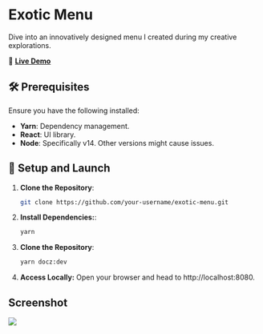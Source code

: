 
# Exotic Menu

Dive into an innovatively designed menu I created during my creative explorations.

🔗 **[Live Demo](https://elarsaks.github.io/exotic-menu/)**

## 🛠 Prerequisites

Ensure you have the following installed:

- **Yarn**: Dependency management.
- **React**: UI library.
- **Node**: Specifically v14. Other versions might cause issues.

## 🚀 Setup and Launch

1. **Clone the Repository**:
   ```bash
   git clone https://github.com/your-username/exotic-menu.git
   ```

2. **Install Dependencies:**:
   ```bash
   yarn
   ```

3. **Clone the Repository**:
   ```bash
   yarn docz:dev
   ```

4. **Access Locally:**
Open your browser and head to http://localhost:8080.
## Screenshot
<img src="https://front-end-portfolio.s3.eu-north-1.amazonaws.com/pic.png" />
